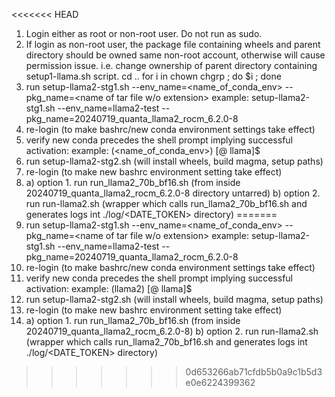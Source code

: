 <<<<<<< HEAD
1) Login either as root or non-root user. Do not run as sudo.
2) If login as non-root user, the package file containing wheels and parent directory should be owned same non-root account, otherwise
will cause permission issue. i.e. change ownership of parent directory containing setup1-llama.sh script.
cd ..
for i in chown chgrp ; do $i <non-root username> <dirname> ; done
3) run setup-llama2-stg1.sh --env_name=<name_of_conda_env> --pkg_name=<name of tar file w/o extension>
example: setup-llama2-stg1.sh --env_name=llama2-test --pkg_name=20240719_quanta_llama2_rocm_6.2.0-8
4) re-login (to make bashrc/new conda environment settings take effect)
5) verify new conda precedes the shell prompt implying successful activation:
example: (<name_of_conda_env>) [<USER>@<HOSTNAME> llama]$
6) run setup-llama2-stg2.sh (will install wheels, build magma, setup paths)
7) re-login (to make new bashrc environment setting take effect)
8) a) option 1. run run_llama2_70b_bf16.sh (from inside 20240719_quanta_llama2_rocm_6.2.0-8 directory untarred)
   b) option 2. run run-llama2.sh (wrapper which calls run_llama2_70b_bf16.sh and generates logs int ./log/<DATE_TOKEN> directory)
=======
1) run setup-llama2-stg1.sh --env_name=<name_of_conda_env> --pkg_name=<name of tar file w/o extension>
example: setup-llama2-stg1.sh --env_name=llama2-test --pkg_name=20240719_quanta_llama2_rocm_6.2.0-8
2) re-login (to make bashrc/new conda environment settings take effect)
3) verify new conda precedes the shell prompt implying successful activation: 
example: (llama2) [<USER>@<HOSTNAME> llama]$
4) run setup-llama2-stg2.sh (will install wheels, build magma, setup paths)
5) re-login (to make new bashrc environment setting take effect)
6) a) option 1. run run_llama2_70b_bf16.sh (from inside 20240719_quanta_llama2_rocm_6.2.0-8)
   b) option 2. run run-llama2.sh (wrapper which calls run_llama2_70b_bf16.sh and generates logs int ./log/<DATE_TOKEN> directory)

>>>>>>> 0d653266ab71cfdb5b0a9c1b5d3e0e6224399362

